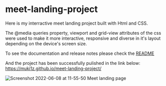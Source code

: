 
# meet-landing-project
Here is my interractive meet landing project built with Html and CSS.

The @media queries property, viewport and grid-view attributes of the css were used  to make it more interactive, responsive and diverse in it's layout depending on the device's screen size. 

To see the documentation and release notes please check the [README](https://github.com/MUKI1Z/meet-landing-project.git)

And the project has been successfully pulished in the link below:   
https://muki1z.github.io/meet-landing-project/

![Screenshot 2022-06-08 at 11-55-50 Meet landing page](https://user-images.githubusercontent.com/106115551/172611015-ffed9dee-400f-4f5f-82bb-814547344b75.png)

